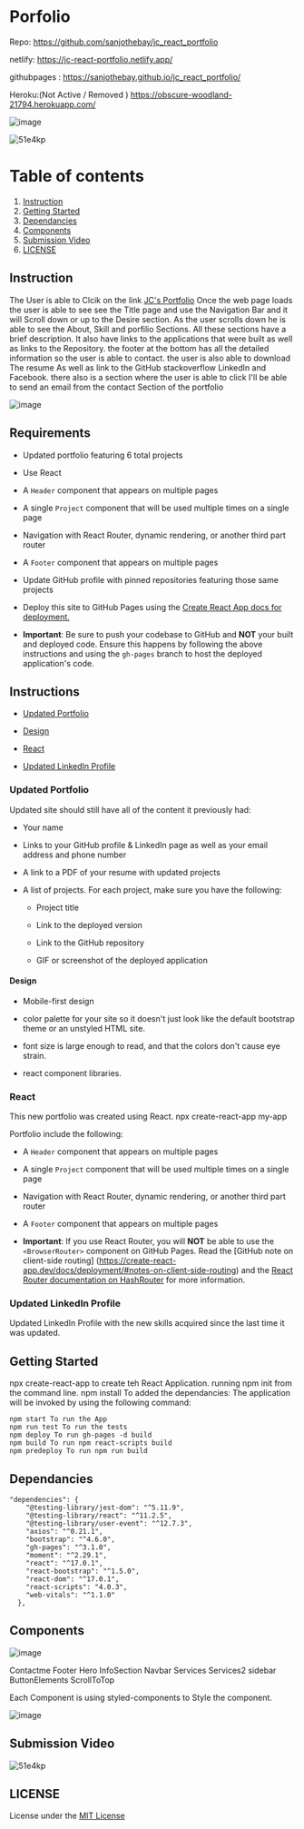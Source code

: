 # Porfolio

Repo:
https://github.com/sanjothebay/jc_react_portfolio

netlify:
https://jc-react-portfolio.netlify.app/

githubpages :
https://sanjothebay.github.io/jc_react_portfolio/

Heroku:(Not Active / Removed )
https://obscure-woodland-21794.herokuapp.com/


![image](https://user-images.githubusercontent.com/67298961/110899141-2fae0000-82c6-11eb-896d-32a98e8f5171.png)


![51e4kp](https://user-images.githubusercontent.com/67298961/110898878-b31b2180-82c5-11eb-99bb-18d48b865b0e.gif)


# Table of contents

1. [Instruction](#Instruction)
2. [Getting Started](#Getting_Started)
3. [Dependancies](#Dependancies)
4. [Components](#Components)
5. [Submission Video](#Submission_Video)
6. [LICENSE](#LICENSE)


## Instruction <a name="Instruction"></a>
The User is able to Clcik on the link [JC's Portfolio](https://jc-react-portfolio.netlify.app/)
Once the web page loads the user is able to see see the Title page and use the Navigation Bar and it will Scroll down or up to the Desire section.
As the user scrolls down he is able to see the About, Skill and porfilio Sections. All these sections have a brief description.
It also have links to the  applications that were built as well as links to the Repository. the footer at the bottom has all the detailed information so the user is able to 
contact.  the user is also able to download The resume As well as link to the GitHub stackoverflow LinkedIn and Facebook.  there also is a section where the user is able to 
click  I'll be able to send an email from the  contact Section of the portfolio

![image](https://user-images.githubusercontent.com/67298961/117072110-99aaba80-acf5-11eb-9903-a1ace1da6752.png)


## Requirements

* Updated portfolio featuring 6 total projects

* Use React

* A `Header` component that appears on multiple pages

* A single `Project` component that will be used multiple times on a single page 

* Navigation with React Router, dynamic rendering, or another third part router

* A `Footer` component that appears on multiple pages

* Update GitHub profile with pinned repositories featuring those same projects

* Deploy this site to GitHub Pages using the [Create React App docs for deployment.](https://create-react-app.dev/docs/deployment/#github-pages)

* **Important**: Be sure to push your codebase to GitHub and **NOT** your built and deployed code. Ensure this happens by following the above instructions and using the `gh-pages` branch to host the deployed application's code.

## Instructions

* [Updated Portfolio](#updated-portfolio)

* [Design](#design)

* [React](#react)

* [Updated LinkedIn Profile](#updated-linkedin-profile)

### Updated Portfolio

   Updated site should still have all of the content it previously had:

* Your name

* Links to your GitHub profile & LinkedIn page as well as your email address and phone number

* A link to a PDF of your resume with updated projects

* A list of projects. For each project, make sure you have the following:

  * Project title

  * Link to the deployed version

  * Link to the GitHub repository

  * GIF or screenshot of the deployed application


#### Design

* Mobile-first design

* color palette for your site so it doesn't just look like the default bootstrap theme or an unstyled HTML site.

* font size is large enough to read, and that the colors don't cause eye strain.

*  react component libraries.

### React

This new portfolio was created using React.
     npx create-react-app my-app

   Portfolio include the following:

* A `Header` component that appears on multiple pages

* A single `Project` component that will be used multiple times on a single page 

* Navigation with React Router, dynamic rendering, or another third part router

* A `Footer` component that appears on multiple pages

* **Important**: If you use React Router, you will **NOT** be able to use the `<BrowserRouter>` component on GitHub Pages. Read the [GitHub note on client-side routing]
(https://create-react-app.dev/docs/deployment/#notes-on-client-side-routing) and the [React Router documentation on HashRouter](https://reactrouter.com/web/api/HashRouter) for 
more information.


### Updated LinkedIn Profile 

Updated LinkedIn Profile with the new skills acquired since the last time it was updated.

## Getting Started <a name="Getting_Started"></a>

npx create-react-app to create teh React Application.
running npm init from the command line.
npm install To added the dependancies:
The application will be invoked by using the following command:

```
npm start To run the App
npm run test To run the tests 
npm deploy To run gh-pages -d build
npm build To run npm react-scripts build
npm predeploy To run npm run build
```

## Dependancies <a name="Dependancies"></a>

```
"dependencies": {
    "@testing-library/jest-dom": "^5.11.9",
    "@testing-library/react": "^11.2.5",
    "@testing-library/user-event": "^12.7.3",
    "axios": "^0.21.1",
    "bootstrap": "^4.6.0",
    "gh-pages": "^3.1.0",
    "moment": "^2.29.1",
    "react": "^17.0.1",
    "react-bootstrap": "^1.5.0",
    "react-dom": "^17.0.1",
    "react-scripts": "4.0.3",
    "web-vitals": "^1.1.0"
  },
```

## Components <a name="Components"></a>

![image](https://user-images.githubusercontent.com/67298961/117068856-682ff000-acf1-11eb-9c3a-909f90a397b2.png)

Contactme
Footer
Hero
InfoSection
Navbar
Services
Services2 
sidebar
ButtonElements
ScrollToTop

Each Component is using styled-components to Style the component. 

![image](https://user-images.githubusercontent.com/67298961/117070353-3cae0500-acf3-11eb-8f18-5569e55185d7.png)


## Submission Video <a name="Submission_Video"></a>

![51e4kp](https://user-images.githubusercontent.com/67298961/110898878-b31b2180-82c5-11eb-99bb-18d48b865b0e.gif)


## LICENSE <a name="LICENSE"></a>

License under the [MIT License](LICENSE)
